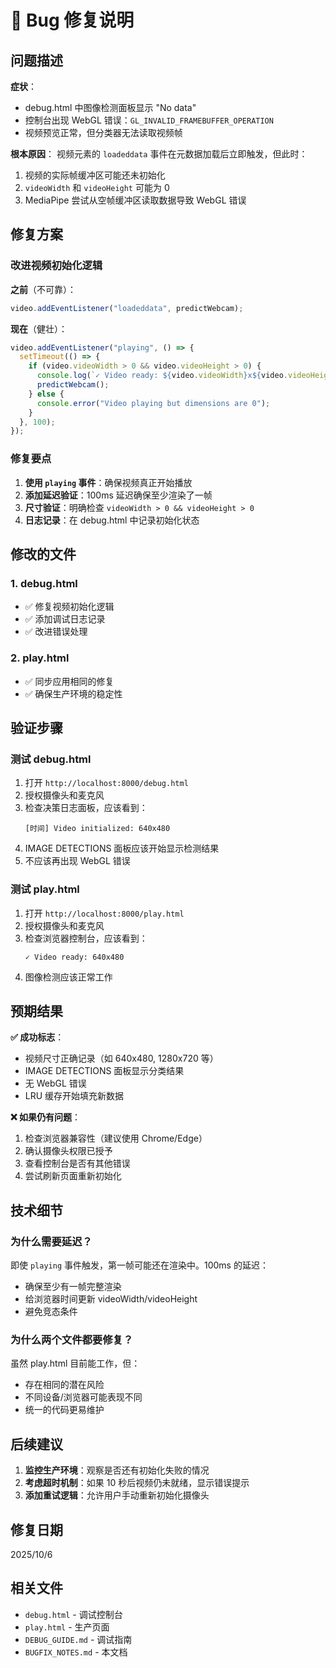 # 🐛 Bug 修复说明

## 问题描述

**症状**：
- debug.html 中图像检测面板显示 "No data"
- 控制台出现 WebGL 错误：`GL_INVALID_FRAMEBUFFER_OPERATION`
- 视频预览正常，但分类器无法读取视频帧

**根本原因**：
视频元素的 `loadeddata` 事件在元数据加载后立即触发，但此时：
1. 视频的实际帧缓冲区可能还未初始化
2. `videoWidth` 和 `videoHeight` 可能为 0
3. MediaPipe 尝试从空帧缓冲区读取数据导致 WebGL 错误

## 修复方案

### 改进视频初始化逻辑

**之前**（不可靠）：
```javascript
video.addEventListener("loadeddata", predictWebcam);
```

**现在**（健壮）：
```javascript
video.addEventListener("playing", () => {
  setTimeout(() => {
    if (video.videoWidth > 0 && video.videoHeight > 0) {
      console.log(`✓ Video ready: ${video.videoWidth}x${video.videoHeight}`);
      predictWebcam();
    } else {
      console.error("Video playing but dimensions are 0");
    }
  }, 100);
});
```

### 修复要点

1. **使用 `playing` 事件**：确保视频真正开始播放
2. **添加延迟验证**：100ms 延迟确保至少渲染了一帧
3. **尺寸验证**：明确检查 `videoWidth > 0 && videoHeight > 0`
4. **日志记录**：在 debug.html 中记录初始化状态

## 修改的文件

### 1. debug.html
- ✅ 修复视频初始化逻辑
- ✅ 添加调试日志记录
- ✅ 改进错误处理

### 2. play.html
- ✅ 同步应用相同的修复
- ✅ 确保生产环境的稳定性

## 验证步骤

### 测试 debug.html

1. 打开 `http://localhost:8000/debug.html`
2. 授权摄像头和麦克风
3. 检查决策日志面板，应该看到：
   ```
   [时间] Video initialized: 640x480
   ```
4. IMAGE DETECTIONS 面板应该开始显示检测结果
5. 不应该再出现 WebGL 错误

### 测试 play.html

1. 打开 `http://localhost:8000/play.html`
2. 授权摄像头和麦克风
3. 检查浏览器控制台，应该看到：
   ```
   ✓ Video ready: 640x480
   ```
4. 图像检测应该正常工作

## 预期结果

**✅ 成功标志**：
- 视频尺寸正确记录（如 640x480, 1280x720 等）
- IMAGE DETECTIONS 面板显示分类结果
- 无 WebGL 错误
- LRU 缓存开始填充新数据

**❌ 如果仍有问题**：
1. 检查浏览器兼容性（建议使用 Chrome/Edge）
2. 确认摄像头权限已授予
3. 查看控制台是否有其他错误
4. 尝试刷新页面重新初始化

## 技术细节

### 为什么需要延迟？

即使 `playing` 事件触发，第一帧可能还在渲染中。100ms 的延迟：
- 确保至少有一帧完整渲染
- 给浏览器时间更新 videoWidth/videoHeight
- 避免竞态条件

### 为什么两个文件都要修复？

虽然 play.html 目前能工作，但：
- 存在相同的潜在风险
- 不同设备/浏览器可能表现不同
- 统一的代码更易维护

## 后续建议

1. **监控生产环境**：观察是否还有初始化失败的情况
2. **考虑超时机制**：如果 10 秒后视频仍未就绪，显示错误提示
3. **添加重试逻辑**：允许用户手动重新初始化摄像头

## 修复日期

2025/10/6

## 相关文件

- `debug.html` - 调试控制台
- `play.html` - 生产页面
- `DEBUG_GUIDE.md` - 调试指南
- `BUGFIX_NOTES.md` - 本文档
